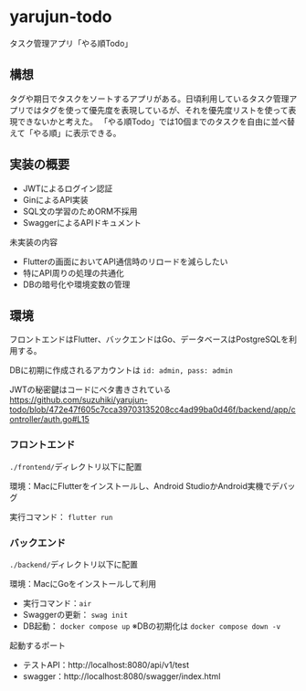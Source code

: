 # yarujun-todo
タスク管理アプリ「やる順Todo」

## 構想
タグや期日でタスクをソートするアプリがある。日頃利用しているタスク管理アプリではタグを使って優先度を表現しているが、それを優先度リストを使って表現できないかと考えた。
「やる順Todo」では10個までのタスクを自由に並べ替えて「やる順」に表示できる。

## 実装の概要
- JWTによるログイン認証
- GinによるAPI実装
- SQL文の学習のためORM不採用
- SwaggerによるAPIドキュメント

未実装の内容
- Flutterの画面においてAPI通信時のリロードを減らしたい
- 特にAPI周りの処理の共通化
- DBの暗号化や環境変数の管理

## 環境
フロントエンドはFlutter、バックエンドはGo、データベースはPostgreSQLを利用する。

DBに初期に作成されるアカウントは `id: admin, pass: admin`

JWTの秘密鍵はコードにベタ書きされている
https://github.com/suzuhiki/yarujun-todo/blob/472e47f605c7cca39703135208cc4ad99ba0d46f/backend/app/controller/auth.go#L15

### フロントエンド
`./frontend/`ディレクトリ以下に配置

環境：MacにFlutterをインストールし、Android StudioかAndroid実機でデバッグ

実行コマンド： `flutter run`

### バックエンド
`./backend/`ディレクトリ以下に配置

環境：MacにGoをインストールして利用

- 実行コマンド：`air`
- Swaggerの更新： `swag init`
- DB起動： `docker compose up`
※DBの初期化は `docker compose down -v`

起動するポート
- テストAPI：http://localhost:8080/api/v1/test
- swagger：http://localhost:8080/swagger/index.html

